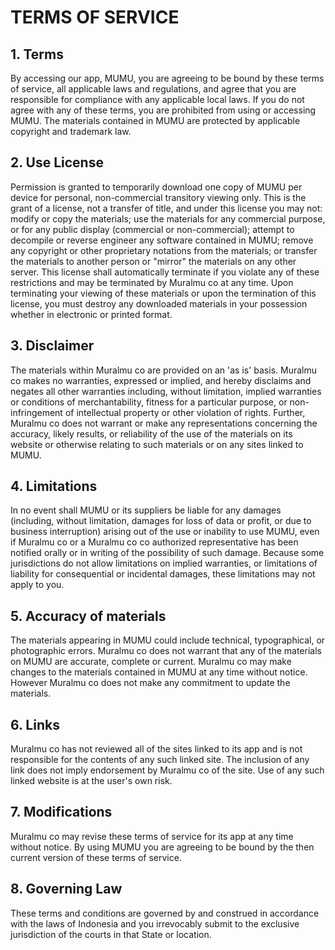 # TERMS OF SERVICE

## 1. Terms
By accessing our app, MUMU, you are agreeing to be bound by these terms of service, all applicable laws and regulations, and agree that you are responsible for compliance with any applicable local laws. If you do not agree with any of these terms, you are prohibited from using or accessing MUMU. The materials contained in MUMU are protected by applicable copyright and trademark law.

## 2. Use License
Permission is granted to temporarily download one copy of MUMU per device for personal, non-commercial transitory viewing only. This is the grant of a license, not a transfer of title, and under this license you may not:
modify or copy the materials;
use the materials for any commercial purpose, or for any public display (commercial or non-commercial);
attempt to decompile or reverse engineer any software contained in MUMU;
remove any copyright or other proprietary notations from the materials; or
transfer the materials to another person or "mirror" the materials on any other server.
This license shall automatically terminate if you violate any of these restrictions and may be terminated by Muralmu co at any time. Upon terminating your viewing of these materials or upon the termination of this license, you must destroy any downloaded materials in your possession whether in electronic or printed format.

## 3. Disclaimer
The materials within Muralmu co are provided on an 'as is' basis. Muralmu co makes no warranties, expressed or implied, and hereby disclaims and negates all other warranties including, without limitation, implied warranties or conditions of merchantability, fitness for a particular purpose, or non-infringement of intellectual property or other violation of rights.
Further, Muralmu co does not warrant or make any representations concerning the accuracy, likely results, or reliability of the use of the materials on its website or otherwise relating to such materials or on any sites linked to MUMU.

## 4. Limitations
In no event shall MUMU or its suppliers be liable for any damages (including, without limitation, damages for loss of data or profit, or due to business interruption) arising out of the use or inability to use MUMU, even if Muralmu co or a Muralmu co co authorized representative has been notified orally or in writing of the possibility of such damage. Because some jurisdictions do not allow limitations on implied warranties, or limitations of liability for consequential or incidental damages, these limitations may not apply to you.

## 5. Accuracy of materials
The materials appearing in MUMU could include technical, typographical, or photographic errors. Muralmu co does not warrant that any of the materials on MUMU are accurate, complete or current. Muralmu co may make changes to the materials contained in MUMU at any time without notice. However Muralmu co does not make any commitment to update the materials.

## 6. Links
Muralmu co has not reviewed all of the sites linked to its app and is not responsible for the contents of any such linked site. The inclusion of any link does not imply endorsement by Muralmu co of the site. Use of any such linked website is at the user's own risk.

## 7. Modifications
Muralmu co  may revise these terms of service for its app at any time without notice. By using MUMU you are agreeing to be bound by the then current version of these terms of service.

## 8. Governing Law
These terms and conditions are governed by and construed in accordance with the laws of Indonesia and you irrevocably submit to the exclusive jurisdiction of the courts in that State or location.
